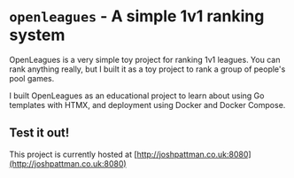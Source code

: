 # `openleagues` - A simple 1v1 ranking system
OpenLeagues is a very simple toy project for ranking 1v1 leagues. You can rank anything really, but I built it as a toy project to rank a group of people's pool games.

I built OpenLeagues as an educational project to learn about using Go templates with HTMX, and deployment using Docker and Docker Compose.

## Test it out!
This project is currently hosted at [http://joshpattman.co.uk:8080](http://joshpattman.co.uk:8080)
